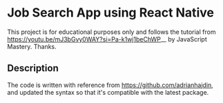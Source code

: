 # Job Search App using React Native
This project is for educational purposes only and follows the tutorial from https://youtu.be/mJ3bGvy0WAY?si=Pa-k1wj1beChWP__ by JavaScript Mastery. Thanks.

## Description
The code is written with reference from https://github.com/adrianhajdin, and updated the syntax so that it's compatible with the latest package.